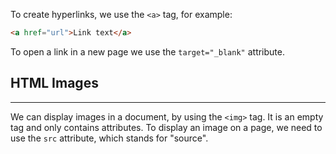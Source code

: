 To create hyperlinks, we use the `<a>` tag, for example:
```html
<a href="url">Link text</a>
```

To open a link in a new page we use the `target="_blank"` attribute.

## HTML Images
---
We can display images in a document, by using the `<img>` tag. It is an empty tag and only contains attributes.
To display an image on a page, we need to use the `src` attribute, which stands for "source".